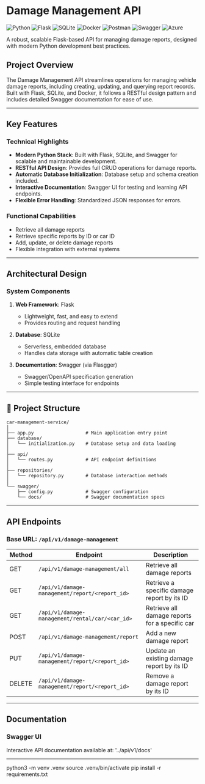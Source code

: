 # Damage Management API 

![Python](https://img.shields.io/badge/python-3670A0?style=for-the-badge&logo=python&logoColor=ffdd54)
![Flask](https://img.shields.io/badge/flask-%23000.svg?style=for-the-badge&logo=flask&logoColor=white)
![SQLite](https://img.shields.io/badge/sqlite-%2307405e.svg?style=for-the-badge&logo=sqlite&logoColor=white)
![Docker](https://img.shields.io/badge/docker-%230db7ed.svg?style=for-the-badge&logo=docker&logoColor=white)
![Postman](https://img.shields.io/badge/Postman-FF6C37?style=for-the-badge&logo=postman&logoColor=white)
![Swagger](https://img.shields.io/badge/swagger-%2385EA2D.svg?style=for-the-badge&logo=swagger&logoColor=black)
![Azure](https://img.shields.io/badge/Microsoft%20Azure-0078D4?style=for-the-badge&logo=microsoft-azure&logoColor=white)  

A robust, scalable Flask-based API for managing damage reports, designed with modern Python development best practices.

## Project Overview

The Damage Management API streamlines operations for managing vehicle damage reports, including creating, updating, and querying report records. Built with Flask, SQLite, and Docker, it follows a RESTful design pattern and includes detailed Swagger documentation for ease of use.

---

## Key Features

### Technical Highlights
- **Modern Python Stack**: Built with Flask, SQLite, and Swagger for scalable and maintainable development.
- **RESTful API Design**: Provides full CRUD operations for damage reports.
- **Automatic Database Initialization**: Database setup and schema creation included.
- **Interactive Documentation**: Swagger UI for testing and learning API endpoints.
- **Flexible Error Handling**: Standardized JSON responses for errors.

### Functional Capabilities
- Retrieve all damage reports
- Retrieve specific reports by ID or car ID
- Add, update, or delete damage reports
- Flexible integration with external systems

---

## Architectural Design

### System Components

1. **Web Framework**: Flask
   - Lightweight, fast, and easy to extend
   - Provides routing and request handling

2. **Database**: SQLite
   - Serverless, embedded database
   - Handles data storage with automatic table creation

3. **Documentation**: Swagger (via Flasgger)
   - Swagger/OpenAPI specification generation
   - Simple testing interface for endpoints

---

## 📂 Project Structure
```
car-management-service/
│
├── app.py                   # Main application entry point
├── database/
│   └── initialization.py    # Database setup and data loading
│
├── api/
│   └── routes.py            # API endpoint definitions
│
├── repositories/
│   └── repository.py        # Database interaction methods
│
└── swagger/
    ├── config.py            # Swagger configuration
    └── docs/                # Swagger documentation specs
```


---

## API Endpoints

### Base URL: `/api/v1/damage-management`

| Method | Endpoint                                         | Description                                      |
|--------|-------------------------------------------------|--------------------------------------------------|
| GET    | `/api/v1/damage-management/all`                 | Retrieve all damage reports                     |
| GET    | `/api/v1/damage-management/report/<report_id>`  | Retrieve a specific damage report by its ID     |
| GET    | `/api/v1/damage-management/rental/car/<car_id>` | Retrieve all damage reports for a specific car  |
| POST   | `/api/v1/damage-management/report`              | Add a new damage report                         |
| PUT    | `/api/v1/damage-management/report/<report_id>`  | Update an existing damage report by its ID      |
| DELETE | `/api/v1/damage-management/report/<report_id>`  | Remove a damage report by its ID                |

---

## Documentation

### Swagger UI
Interactive API documentation available at: '../api/v1/docs'

---




python3 -m venv .venv
source .venv/bin/activate
pip install -r requirements.txt



